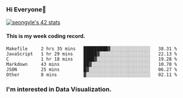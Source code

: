 ### Hi Everyone👋

[![seongyle's 42 stats](https://badge42.vercel.app/api/v2/cl260u6td000609l4p4inxynw/stats?cursusId=21&coalitionId=86)](https://github.com/JaeSeoKim/badge42)

#### This is my week coding record.

<!--START_SECTION:waka-->

```text
Makefile     2 hrs 35 mins   █████████▓░░░░░░░░░░░░░░░   38.31 %
JavaScript   1 hr 29 mins    █████▓░░░░░░░░░░░░░░░░░░░   22.13 %
C            1 hr 18 mins    ████▓░░░░░░░░░░░░░░░░░░░░   19.28 %
Markdown     43 mins         ██▓░░░░░░░░░░░░░░░░░░░░░░   10.70 %
JSON         25 mins         █▓░░░░░░░░░░░░░░░░░░░░░░░   06.27 %
Other        8 mins          ▓░░░░░░░░░░░░░░░░░░░░░░░░   02.11 %
```

<!--END_SECTION:waka-->

### I'm interested in Data Visualization.

<!--
**YeonSeong-Lee/YeonSeong-Lee** is a ✨ _special_ ✨ repository because its `README.md` (this file) appears on your GitHub profile.

Here are some ideas to get you started:

- 🔭 I’m currently working on ...
- 🌱 I’m currently learning ...
- 👯 I’m looking to collaborate on ...
- 🤔 I’m looking for help with ...
- 💬 Ask me about ...
- 📫 How to reach me: ...
- 😄 Pronouns: ...
- ⚡ Fun fact: ...
-->
